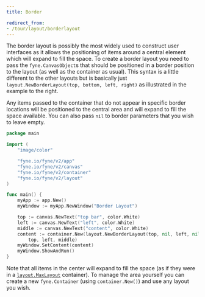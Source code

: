 ```yaml
---
title: Border

redirect_from:
- /tour/layout/borderlayout
---
```


The border layout is possibly the most widely used to construct user
interfaces as it allows the positioning of items around a central element
which will expand to fill the space. To create a border layout you need
to pass the `fyne.CanvasObject`s that should be positioned in a border
position to the layout (as well as the container as usual). This
syntax is a little different to the other layouts but is basically just
`layout.NewBorderLayout(top, bottom, left, right)` as illustrated in
the example to the right.

Any items passed to the container that do not appear in specific border
locations will be positioned to the central area and will expand to
fill the space available. You can also pass `nil` to border parameters
that you wish to leave empty.

```go
package main

import (
	"image/color"

	"fyne.io/fyne/v2/app"
	"fyne.io/fyne/v2/canvas"
	"fyne.io/fyne/v2/container"
	"fyne.io/fyne/v2/layout"
)

func main() {
	myApp := app.New()
	myWindow := myApp.NewWindow("Border Layout")

	top := canvas.NewText("top bar", color.White)
	left := canvas.NewText("left", color.White)
	middle := canvas.NewText("content", color.White)
	content := container.New(layout.NewBorderLayout(top, nil, left, nil),
		top, left, middle)
	myWindow.SetContent(content)
	myWindow.ShowAndRun()
}
```

Note that all items in the center will expand to fill the space (as if
they were in a [`layout.MaxLayout`](maxlayout.html) container). To manage
the area yourself you can create a new `fyne.Container` (using `container.New()`) and use any
layout you wish.
